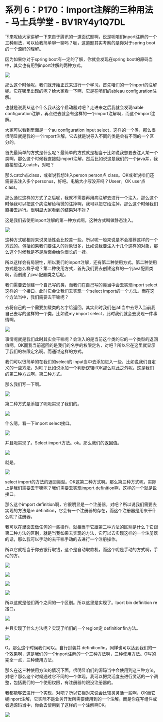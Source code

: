 # 系列 6：P170：Import注解的三种用法 - 马士兵学堂 - BV1RY4y1Q7DL

下来呢给大家讲解一下来自于腾讯的一道面试题啊，说是呃咱们inport注解的一个三种用法，可以给我简单聊一聊吗？呃，这道题其实考察的是你对于spring boot的一个源码的理解。

因为如果你对于spring boot有一定的了解，你就会发现在spring boot的原码当中，其实也有用到inport注解的两种方式。



![](img/022d80db9e38908131f03d8f2acd3597_1.png)

那么这个时候呢，我们就开始正式来进行一个学习。首先咱们的一个inport的注解呢。它在哪里出现的呢？给大家看一下啊，它是在咱们的ableau configuration注解。

也就是说我从这个什么我从这个启动器对吧？走进来之后我就会发现nable configuration注解，再点进去就会有这样的一个import注解啊，而这个import注解。

大家可以看到里面是一个au configuration input select，这样的一个类，那么很很明显就是我的一个import注解，它去就是说导入不同的类是会有不同的一个区分的。

首先最简单的方式是什么呢？最简单的方式就是相当于比如说我想要去注入某一个类啊，那么这个时候我直接就import注解。然后比如说这是我们的一个java并，我直接想注入catch，对吧？

那么catch点class，或者说我想注入person person点 class。OK或者说咱们还需要去注入多个personus，好吧。电脑大小写没开吗？Useer。OK user点class。

那么通过这样的方式了之后呢，我就不需要再用病注解去进行一个注入。那么这个时候我可以把这个病注解给稍微的注掉啊，我可以把它给注掉。那么这个时候我们直接去运行。很明显大家看到的结果对不对？

这是我们去使用inport注解的第一种方式啊，这种方式叫做静态注入。

![](img/022d80db9e38908131f03d8f2acd3597_3.png)

这种方式呢相对来说灵活性会比较差一些。所以呢一般来说是不会推荐这样的一个方式的。包括如果我们要注入的对象很多，比如说我要注入十几个这样的对象，那么这个时候我是不是后面会给你很长的一挂。

所以这样会有局限性，所以我们的inport注解，还有第二种使用方式。第二种使用方式是怎么样子呢？第二种使用方式，首先我们要去创建这样的一个java配置类啊，而创建了java配置类之后呢。

我们需要去创建一个自己写的类，而我们在自己写的类当中会去实现inport select这样的一个接口。此时它会让我们去实现一个select import的一个方法。而在这个方法当中，我们需要去干嘛呢？

去将自己的一个需要加载类的名字给返回。其实此时我们在jafi当中去导入当前我自己去写的这样的一个类，比如说my import select，此时我们就会去发现一件事情啊。



![](img/022d80db9e38908131f03d8f2acd3597_5.png)

事情呢就是我们此时其实会干嘛呢？会注入的是当前这个类的它的一个类型的返回值啊。OK而我当前返回的是我们的名字的权限定名，对吧？所以它在这里就显示了我们的权限定名啊。而通过这样的方式。

我们可以很简单的在我们的select的 input当中去添加进入一些，比如说我们自定义的一些方法，对吧？比如说添加一个判断逻辑ifOK那么除此之外呢，这是我们的第二种方式啊，第二种方式。

那么我们写一下啊。

![](img/022d80db9e38908131f03d8f2acd3597_7.png)

第二种方式是添加了呃呃实现了我们的。

![](img/022d80db9e38908131f03d8f2acd3597_9.png)

什么嗯，看一下import select接口。

![](img/022d80db9e38908131f03d8f2acd3597_11.png)

并且呃实现了。Select import方法。ok。那么我们的返回值。

![](img/022d80db9e38908131f03d8f2acd3597_13.png)

就是。

![](img/022d80db9e38908131f03d8f2acd3597_15.png)

select import的方法的返回类型。OK这第二种方式啊。那么第三种方式呢，实际上是我们需要去干嘛呢？我们需要去实现import definition啊，这样的一个就是说接口。

那么这个import definition啊，它很明显是一个注册器，对吧？所以说我们需要去实现的方法是re definition，它会有一个注册器的存在，而这个注册器是用来干什么呢？注册器。

我可以在里面去做任何的一些操作，就相当于它跟第二种方法的区别是什么？它跟第二种方法的区别，就是当我如果去实现的方法，它可以去实现这样的一个注册器的话，那么我可以手动的去干嘛手动的去进行一个注册操作。

所以它就相当于你去银行取钱，这个是自动取款机，而这个呢是手动的方式啊，手动的方。

![](img/022d80db9e38908131f03d8f2acd3597_17.png)

![](img/022d80db9e38908131f03d8f2acd3597_18.png)

![](img/022d80db9e38908131f03d8f2acd3597_19.png)

![](img/022d80db9e38908131f03d8f2acd3597_20.png)

所以这就是他们两个之间的一个区别。所以这里是实现了。Iport bin definition re接口。



![](img/022d80db9e38908131f03d8f2acd3597_22.png)

并且实现了什么方法呢？实现了咱们的一个region定 definitionfin方法。

![](img/022d80db9e38908131f03d8f2acd3597_24.png)

O。那么这个时候我们可以。自行封装并 definitionfin。同样也可以达到我们的一个效果啊，这是我们的一个inport注解的一个三种方法啊，三种使用方法。O写的完全一点，三种使用方法。

那么在这三种使用方法的情况下面，很明显咱们的源码当中会使用到这三种方法，对吧？那么这个时候通过它不同的一个体现，我可以把灵活度去进行灵活的一个调整，包括我们的一个使用权限，有注册器的跟没注册器的。

我都能够去进行一个实现，对吧？所以它相对来说会比较灵灵活一些啊，OK而它呢inport注解，它实际不是业务开发所需要使用到的一个注解。而是你在写组件或者选源码当中，你会去使用到了这样的一个注解啊OK。



![](img/022d80db9e38908131f03d8f2acd3597_26.png)